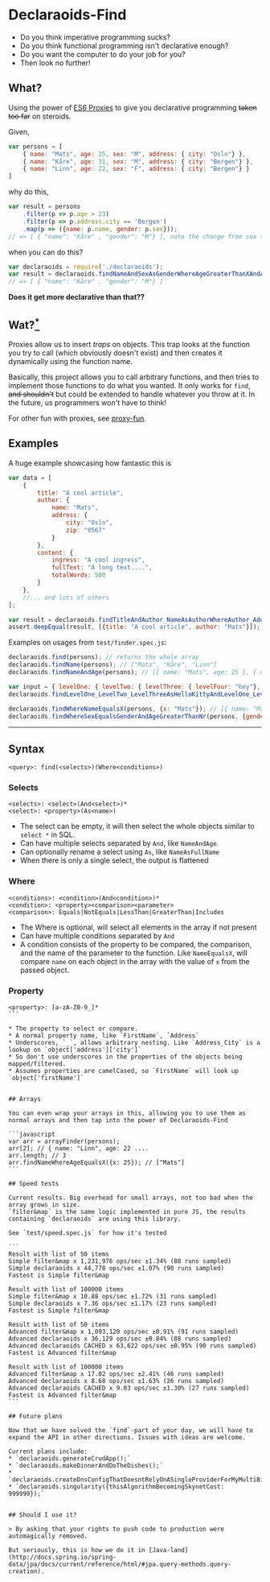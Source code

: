 # Declaraoids-Find

* Do you think imperative programming sucks?
* Do you think functional programming isn't declarative enough?
* Do you want the computer to do your job for you?
* Then look no further!


## What?

Using the power of [ES6 Proxies](https://developer.mozilla.org/en-US/docs/Web/JavaScript/Reference/Global_Objects/Proxy) to give you declarative programming <strike>taken too far</strike> on steroids.

Given,

```javascript
var persons = [
    { name: "Mats", age: 25, sex: "M", address: { city: "Oslo"} },
    { name: "Kåre", age: 31, sex: "M", address: { city: "Bergen"} },
    { name: "Linn", age: 22, sex: "F", address: { city: "Bergen"} }
]
```

why do this,
```javascript
var result = persons
    .filter(p => p.age > 23)
    .filter(p => p.address.city == 'Bergen')
    .map(p => ({name: p.name, gender: p.sex}));
// => [ { "name": "Kåre" , "gender": "M"} ], note the change from sex to gender
```

when you can do this?
```javascript
var declaraoids = require('./declaraoids');
var result = declaraoids.findNameAndSexAsGenderWhereAgeGreaterThanXAndAddress_CityEqualsCity(persons, {x: 23, city: 'Bergen'});
// => [ { "name": "Kåre" , "gender": "M"} ]
```

**Does it get more declarative than that??**

## Wat?[<sup>*</sup>](https://www.destroyallsoftware.com/talks/wat)

Proxies allow us to insert *traps* on objects. This trap looks at the function you try to call
(which obviously doesn't exist) and then creates it dynamically using the function name.

Basically, this project allows you to call arbitrary functions, and then tries to implement those functions to do what you wanted.
It only works for `find`, <strike>and shouldn't</strike> but could be extended to handle whatever you throw at it. In the future, us programmers won't have to think!

For other fun with proxies, see [proxy-fun](https://github.com/mikaelbr/proxy-fun).

## Examples

A huge example showcasing how fantastic this is

```javascript
var data = [
    {
        title: "A cool article",
        author: {
            name: "Mats",
            address: {
                city: "Oslo",
                zip: "0567"
            }
        },
        content: {
            ingress: "A cool ingress",
            fullText: "A long text....",
            totalWords: 500
        }
    },
    //... and lots of others
];

var result = declaraoids.findTitleAndAuthor_NameAsAuthorWhereAuthor_Address_ZipEqualsZipAndContent_IngressIncludesXAndContent_TotalWordsGreaterThanWords(data, {zip: '0567', x: 'cool', words: 400});
assert.deepEqual(result, [{title: "A cool article", author: "Mats"}]);
```

Examples on usages from `test/finder.spec.js`:

```javascript
declaraoids.find(persons); // returns the whole array
declaraoids.findName(persons); // ["Mats", "Kåre", "Linn"]
declaraoids.findNameAndAge(persons); // [{ name: "Mats", age: 25 }, { name: "Kåre", age: 31 }, { name: "Linn", age: 22 }]

var input = { levelOne: { levelTwo: { levelThree: { levelFour: "hey"}, alsoLevelThree: "three"}}};
declaraoids.findLevelOne_LevelTwo_LevelThreeAsHelloKittyAndLevelOne_LevelTwo_AlsoLevelThreeAsShort([input]); // [{ helloKitty: { levelFour: "hey" }, short: "three" }]

declaraoids.findWhereNameEqualsX(persons, {x: "Mats"}); // [{ name: "Mats", age: 25, sex: "M", address: { city: "Oslo"}  }]
declaraoids.findWhereSexEqualsGenderAndAgeGreaterThanNr(persons, {gender: "M", nr: 30}); // { name: "Kåre", age: 30, sex: "M", address: { city: "Bergen"} }
```

---

## Syntax

```
<query>: find(<selects>)(Where<conditions>)
```

### Selects

```
<selects>: <select>(And<select>)*
<select>: <property>(As<name>)
```

* The select can be empty, it will then select the whole objects similar to `select *` in SQL.
* Can have multiple selects separated by `And`, like `NameAndAge`.
* Can optionally rename a select using `As`, like `NameAsFullName`
* When there is only a single select, the output is flattened

### Where

```
<conditions>: <condition>(And<condition>)*
<condition>: <property><comparison><parameter>
<comparison>: Equals|NotEquals|LessThan|GreaterThan|Includes
```

* The Where is optional, will select all elements in the array if not present
* Can have multiple conditions separated by `And`
* A condition consists of the property to be compared, the comparison, and the name of the parameter to the function.
Like `NameEqualsX`, will compare `name` on each object in the array with the value of `x` from the passed object.


### Property
````
<property>: [a-zA-Z0-9_]*
```

* The property to select or compare.
* A normal property name, like `FirstName`, `Address`
* Underscores, `_`, allows arbitrary nesting. Like `Address_City` is a lookup on `object['address']['city']`
* So don't use underscores in the properties of the objects being mapped/filtered.
* Assumes properties are camelCased, so `FirstName` will look up `object['firstName']`


## Arrays

You can even wrap your arrays in this, allowing you to use them as normal arrays and then tap into the power of Declaraoids-Find

```javascript
var arr = arrayFinder(persons);
arr[2]; // { name: "Linn", age: 22 ....
arr.length; // 3
arr.findNameWhereAgeEqualsX({x: 25}); // ["Mats"]
```

## Speed tests

Current results. Big overhead for small arrays, not too bad when the array grows in size.
`filter&map` is the same logic implemented in pure JS, the results containing `declaraoids` are using this library.

See `test/speed.spec.js` for how it's tested

```
Result with list of 50 items
Simple filter&map x 1,231,976 ops/sec ±1.34% (88 runs sampled)
Simple declaraoids x 44,778 ops/sec ±1.07% (90 runs sampled)
Fastest is Simple filter&map

Result with list of 100000 items
Simple filter&map x 10.88 ops/sec ±1.72% (31 runs sampled)
Simple declaraoids x 7.36 ops/sec ±1.17% (23 runs sampled)
Fastest is Simple filter&map

Result with list of 50 items
Advanced filter&map x 1,093,120 ops/sec ±0.91% (91 runs sampled)
Advanced declaraoids x 36,129 ops/sec ±0.84% (88 runs sampled)
Advanced declaraoids CACHED x 63,622 ops/sec ±0.95% (90 runs sampled)
Fastest is Advanced filter&map

Result with list of 100000 items
Advanced filter&map x 17.02 ops/sec ±2.41% (46 runs sampled)
Advanced declaraoids x 8.68 ops/sec ±1.63% (26 runs sampled)
Advanced declaraoids CACHED x 9.03 ops/sec ±1.30% (27 runs sampled)
Fastest is Advanced filter&map
```

## Future plans

Now that we have solved the `find`-part of your day, we will have to expand the API in other directions. Issues with ideas are welcome.

Current plans include:
* `declaraoids.generateCrudApp();`
* `declaraoids.makeDinnerAndDoTheDishes();`
* `declaraoids.createDnsConfigThatDoesntRelyOnASingleProviderForMyMultiBillionDollarCompany()`
* `declaraoids.singularity({thisAlgorithmBecomingSkynetCost: 999999});`


## Should I use it?

> By asking that your rights to push code to production were automagically removed.

But seriously, this is how we do it in [Java-land](http://docs.spring.io/spring-data/jpa/docs/current/reference/html/#jpa.query-methods.query-creation).